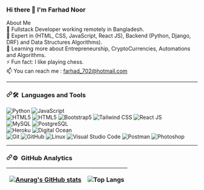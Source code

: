 ### Hi there 👋 I'm Farhad Noor
About Me <br>
🤔   Fullstack Developer working remotely in Bangladesh. <br>
💼   Expert in (HTML, CSS, JavaScript, React JS), Backend (Python, Django, DRF) and Data Structures Algorithms). <br>
🌱   Learning more about Entrepreneurship, CryptoCurrencies, Automations and Algorithms. <br>
⚡️   Fun fact: I like playing chess. <br>
📫   You can reach me : farhad_702@hotmail.com <br>
<hr> 

<h3 dir="auto"><a id="user-content--languages-and-tools" class="anchor" aria-hidden="true" tabindex="-1" href="#-languages-and-tools"><svg class="octicon octicon-link" viewBox="0 0 16 16" version="1.1" width="16" height="16" aria-hidden="true"><path d="m7.775 3.275 1.25-1.25a3.5 3.5 0 1 1 4.95 4.95l-2.5 2.5a3.5 3.5 0 0 1-4.95 0 .751.751 0 0 1 .018-1.042.751.751 0 0 1 1.042-.018 1.998 1.998 0 0 0 2.83 0l2.5-2.5a2.002 2.002 0 0 0-2.83-2.83l-1.25 1.25a.751.751 0 0 1-1.042-.018.751.751 0 0 1-.018-1.042Zm-4.69 9.64a1.998 1.998 0 0 0 2.83 0l1.25-1.25a.751.751 0 0 1 1.042.018.751.751 0 0 1 .018 1.042l-1.25 1.25a3.5 3.5 0 1 1-4.95-4.95l2.5-2.5a3.5 3.5 0 0 1 4.95 0 .751.751 0 0 1-.018 1.042.751.751 0 0 1-1.042.018 1.998 1.998 0 0 0-2.83 0l-2.5 2.5a1.998 1.998 0 0 0 0 2.83Z"></path></svg></a>🛠 &nbsp;Languages and Tools</h3>

<img src="https://camo.githubusercontent.com/cc663b44f5f2d7e674990fd054d828aae0e30ec8df36768e5f5552978da1cfdf/68747470733a2f2f696d672e736869656c64732e696f2f62616467652f2d507974686f6e2d3333333333333f7374796c653d666c6174266c6f676f3d707974686f6e" alt="Python" data-canonical-src="https://img.shields.io/badge/-Python-333333?style=flat&amp;logo=python" style="max-width: 100%;"> <img src="https://camo.githubusercontent.com/848defb760c0adff4362c04283f254f633ea8eff177c1640b209429d0e3d7627/68747470733a2f2f696d672e736869656c64732e696f2f62616467652f2d4a6176615363726970742d3333333333333f7374796c653d666c6174266c6f676f3d6a617661736372697074" alt="JavaScript" data-canonical-src="https://img.shields.io/badge/-JavaScript-333333?style=flat&amp;logo=javascript" style="max-width: 100%;"> 
<br>
<img src="https://camo.githubusercontent.com/b1720e127ee280daab63f84b508b29abe2540b02f5f57675765ad07da1315241/68747470733a2f2f696d672e736869656c64732e696f2f62616467652f2d48544d4c352d3333333333333f7374796c653d666c6174266c6f676f3d48544d4c35" alt="HTML5" data-canonical-src="https://img.shields.io/badge/-HTML5-333333?style=flat&amp;logo=HTML5" style="max-width: 100%;"> <img src="https://camo.githubusercontent.com/b1720e127ee280daab63f84b508b29abe2540b02f5f57675765ad07da1315241/68747470733a2f2f696d672e736869656c64732e696f2f62616467652f2d48544d4c352d3333333333333f7374796c653d666c6174266c6f676f3d48544d4c35" alt="HTML5" data-canonical-src="https://img.shields.io/badge/-HTML5-333333?style=flat&amp;logo=HTML5" style="max-width: 100%;"> <img src="https://camo.githubusercontent.com/8c7439e0902b02ff15f065b0ca02eb7d37d5021e088a872a4c9d2ed5cc9b513d/68747470733a2f2f696d672e736869656c64732e696f2f62616467652f2d426f6f7473747261702d3333333333333f7374796c653d666c6174266c6f676f3d626f6f747374726170266c6f676f436f6c6f723d353633443743" alt="Bootstrap5" data-canonical-src="https://img.shields.io/badge/-Bootstrap-333333?style=flat&amp;logo=bootstrap&amp;logoColor=563D7C" style="max-width: 100%;"> <img src="https://camo.githubusercontent.com/37a37f220703e5f116fd0c92aaceb211332570f25532eb0d8a365d089476ee9c/68747470733a2f2f696d672e736869656c64732e696f2f62616467652f2d5461696c77696e642532304353532d3333333333333f7374796c653d666c6174266c6f676f3d7461696c77696e64637373" alt="Tailwind CSS" data-canonical-src="https://img.shields.io/badge/-Tailwind%20CSS-333333?style=flat&amp;logo=tailwindcss" style="max-width: 100%;"> 
<img src="https://camo.githubusercontent.com/27362cc7b1a051c8bbd49bd9036c0fa5bb893ef77ce8423e34bdedd1ec8d8afb/68747470733a2f2f696d672e736869656c64732e696f2f62616467652f2d52656163742532304a532d3333333333333f7374796c653d666c6174266c6f676f3d7265616374" alt="React JS" data-canonical-src="https://img.shields.io/badge/-React%20JS-333333?style=flat&amp;logo=react" style="max-width: 100%;"> 
<br>
<img src="https://camo.githubusercontent.com/bd16a09c0ea9b0b7ee8766d187db73f61d5ec35a3c5499119b4d3003c1ee546a/68747470733a2f2f696d672e736869656c64732e696f2f62616467652f2d4d7953514c2d3333333333333f7374796c653d666c6174266c6f676f3d6d7973716c" alt="MySQL" data-canonical-src="https://img.shields.io/badge/-MySQL-333333?style=flat&amp;logo=mysql" style="max-width: 100%;"> <img src="https://camo.githubusercontent.com/5f8e48c2bdcefa27551b7a92249131fcd5108b3829f19dd5589e75575981e21a/68747470733a2f2f696d672e736869656c64732e696f2f62616467652f2d506f737467726553514c2d3333363739313f7374796c653d666c6174266c6f676f3d506f737467726553514c" alt="PostgreSQL" data-canonical-src="https://img.shields.io/badge/-PostgreSQL-336791?style=flat&amp;logo=PostgreSQL" style="max-width: 100%;">
<br>
<img src="https://camo.githubusercontent.com/983c3c179ded756667ba6a2411c1a66b0dcd5b8e2a308a379e784caf2fdd477e/68747470733a2f2f696d672e736869656c64732e696f2f62616467652f2d4865726f6b752d3433303039383f7374796c653d666c6174266c6f676f3d6865726f6b75" alt="Heroku" data-canonical-src="https://img.shields.io/badge/-Heroku-430098?style=flat&amp;logo=heroku" style="max-width: 100%;"> 
<img src="https://camo.githubusercontent.com/5f76aab706fe636a0545438aa40d0417f475ab3b9bee20a0c4e77b9cc0c46c7c/68747470733a2f2f696d672e736869656c64732e696f2f62616467652f2d4469676974616c2532304f6365616e2d3333333333333f7374796c653d666c6174266c6f676f3d6469676974616c6f6365616e" alt="Digital Ocean" data-canonical-src="https://img.shields.io/badge/-Digital%20Ocean-333333?style=flat&amp;logo=digitalocean" style="max-width: 100%;">
<br>
<img src="https://camo.githubusercontent.com/3ea1c940cc08da19f16d17ca0c4704397dac1f12a1bb73f1174ae504c3e80a85/68747470733a2f2f696d672e736869656c64732e696f2f62616467652f2d4769742d3333333333333f7374796c653d666c6174266c6f676f3d676974" alt="Git" data-canonical-src="https://img.shields.io/badge/-Git-333333?style=flat&amp;logo=git" style="max-width: 100%;"> <img src="https://camo.githubusercontent.com/544426317a6c6226b7f6b3367232378ea367aa5001a41da4f302a77f9959909f/68747470733a2f2f696d672e736869656c64732e696f2f62616467652f2d4769744875622d3333333333333f7374796c653d666c6174266c6f676f3d676974687562" alt="GitHub" data-canonical-src="https://img.shields.io/badge/-GitHub-333333?style=flat&amp;logo=github" style="max-width: 100%;"> <img src="https://camo.githubusercontent.com/c1bbba2896ef91ec9234bf8c958124f9d7620d6a3823630aeb79ca675fc07e80/68747470733a2f2f696d672e736869656c64732e696f2f62616467652f2d4c696e75782d3030333336363f7374796c653d666c6174266c6f676f3d6c696e7578" alt="Linux" data-canonical-src="https://img.shields.io/badge/-Linux-003366?style=flat&amp;logo=linux" style="max-width: 100%;"> <img src="https://camo.githubusercontent.com/194ae9b0be9bfd4caedab16de320d3987f4c144112461590a206262d21eb769b/68747470733a2f2f696d672e736869656c64732e696f2f62616467652f2d56697375616c25323053747564696f253230436f64652d3333333333333f7374796c653d666c6174266c6f676f3d76697375616c2d73747564696f2d636f6465266c6f676f436f6c6f723d303037414343" alt="Visual Studio Code" data-canonical-src="https://img.shields.io/badge/-Visual%20Studio%20Code-333333?style=flat&amp;logo=visual-studio-code&amp;logoColor=007ACC" style="max-width: 100%;"> <img src="https://camo.githubusercontent.com/df645dd2e95fb8a89ed61ed4d9869c77787e3aec0f4335950d85f377f16cf52a/68747470733a2f2f696d672e736869656c64732e696f2f62616467652f2d506f73746d616e2d3030303030303f7374796c653d666c6174266c6f676f3d706f73746d616e" alt="Postman" data-canonical-src="https://img.shields.io/badge/-Postman-000000?style=flat&amp;logo=postman" style="max-width: 100%;"> <img src="https://camo.githubusercontent.com/85ce6eb93518a6cfd2459c5af92a44ff6e279c0780d57c8cca92816dc550e23e/68747470733a2f2f696d672e736869656c64732e696f2f62616467652f2d50686f746f73686f702d3333333333333f7374796c653d666c6174266c6f676f3d61646f62652d70686f746f73686f70" alt="Photoshop" data-canonical-src="https://img.shields.io/badge/-Photoshop-333333?style=flat&amp;logo=adobe-photoshop" style="max-width: 100%;">

<hr>
<h3 dir="auto"><a id="user-content-️-github-analytics" class="anchor" aria-hidden="true" tabindex="-1" href="#️-github-analytics"><svg class="octicon octicon-link" viewBox="0 0 16 16" version="1.1" width="16" height="16" aria-hidden="true"><path d="m7.775 3.275 1.25-1.25a3.5 3.5 0 1 1 4.95 4.95l-2.5 2.5a3.5 3.5 0 0 1-4.95 0 .751.751 0 0 1 .018-1.042.751.751 0 0 1 1.042-.018 1.998 1.998 0 0 0 2.83 0l2.5-2.5a2.002 2.002 0 0 0-2.83-2.83l-1.25 1.25a.751.751 0 0 1-1.042-.018.751.751 0 0 1-.018-1.042Zm-4.69 9.64a1.998 1.998 0 0 0 2.83 0l1.25-1.25a.751.751 0 0 1 1.042.018.751.751 0 0 1 .018 1.042l-1.25 1.25a3.5 3.5 0 1 1-4.95-4.95l2.5-2.5a3.5 3.5 0 0 1 4.95 0 .751.751 0 0 1-.018 1.042.751.751 0 0 1-1.042.018 1.998 1.998 0 0 0-2.83 0l-2.5 2.5a1.998 1.998 0 0 0 0 2.83Z"></path></svg></a>⚙️ &nbsp;GitHub Analytics</h3>

<table>
<thead>
<tr>
<th
  
[![Anurag's GitHub stats](https://github-readme-stats.vercel.app/api?username=farhad702)](https://github.com/anuraghazra/github-readme-stats) </th>

<th>
  
![Top Langs](https://github-readme-stats.vercel.app/api/top-langs/?username=farhad702&hide_progress=false)

</th>
</tr>
</thead>
</table>
